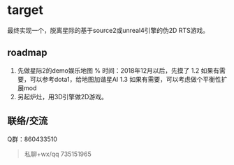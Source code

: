 # target

最终实现一个，脱离星际的基于source2或unreal4引擎的伪2D RTS游戏。


## roadmap

1. 先做星际2的demo娱乐地图  % 时间：2018年12月以后，先摸了
1.2 如果有需要，可以参考dota1，给地图加谐星AI
1.3 如果有需要，可以考虑做个平衡性扩展mod
2. 另起炉灶，用3D引擎做2D游戏。


## 联络/交流

Q群：860433510

>私聊+wx/qq 735151965
